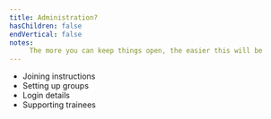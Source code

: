 ```yaml
---
title: Administration?
hasChildren: false
endVertical: false
notes:
     The more you can keep things open, the easier this will be
---
```

- Joining instructions
- Setting up groups
- Login details
- Supporting trainees
